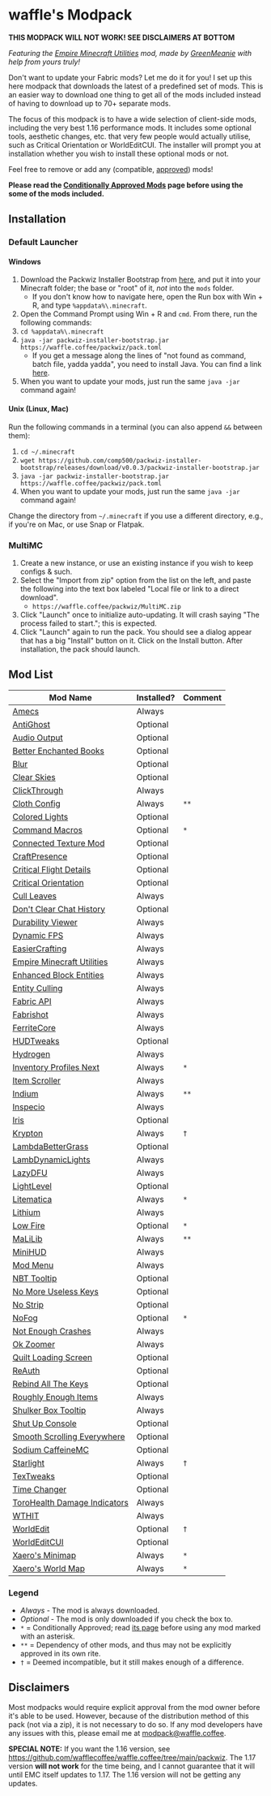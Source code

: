 # waffle's Modpack

**THIS MODPACK WILL NOT WORK! SEE DISCLAIMERS AT BOTTOM**

*Featuring the [Empire Minecraft Utilities](https://modrinth.com/mod/emcutils) mod, made by [GreenMeanie](https://u.emc.gs/GreenMeanie) with help from yours truly!*

Don't want to update your Fabric mods? Let me do it for you! I set up this here modpack that downloads the latest of a predefined set of mods. This is an easier way to download one thing to get all of the mods included instead of having to download up to 70+ separate mods.

The focus of this modpack is to have a wide selection of client-side mods, including the very best 1.16 performance mods. It includes some optional tools, aesthetic changes, etc. that very few people would actually utilise, such as Critical Orientation or WorldEditCUI. The installer will prompt you at installation whether you wish to install these optional mods or not.

Feel free to remove or add any (compatible, [approved](https://mods.emc.gs)) mods!

**Please read the [Conditionally Approved Mods](https://wiki.emc.gs/conditionally-approved-mods) page before using the some of the mods included.**

## Installation

### Default Launcher

#### Windows

1. Download the Packwiz Installer Bootstrap from [here](https://github.com/comp500/packwiz-installer-bootstrap/releases/download/v0.0.3/packwiz-installer-bootstrap.jar), and put it into your Minecraft folder; the base or "root" of it, *not* into the `mods` folder.
    * If you don't know how to navigate here, open the Run box with Win + R, and type `%appdata%\.minecraft`.
2. Open the Command Prompt using Win + R and `cmd`. From there, run the following commands:
3. `cd %appdata%\.minecraft`
4. `java -jar packwiz-installer-bootstrap.jar https://waffle.coffee/packwiz/pack.toml`
    * If you get a message along the lines of "not found as command, batch file, yadda yadda", you need to install Java. You can find a link [here](https://adoptopenjdk.net/?variant=openjdk16&jvmVariant=hotspot).
5. When you want to update your mods, just run the same `java -jar` command again!

#### Unix (Linux, Mac)

Run the following commands in a terminal (you can also append `&&` between them):
1. `cd ~/.minecraft`
2. `wget https://github.com/comp500/packwiz-installer-bootstrap/releases/download/v0.0.3/packwiz-installer-bootstrap.jar`
3. `java -jar packwiz-installer-bootstrap.jar https://waffle.coffee/packwiz/pack.toml`
4. When you want to update your mods, just run the same `java -jar` command again!

Change the directory from `~/.minecraft` if you use a different directory, e.g., if you're on Mac, or use Snap or Flatpak.

### MultiMC

1. Create a new instance, or use an existing instance if you wish to keep configs & such.
2. Select the "Import from zip" option from the list on the left, and paste the following into the text box labeled "Local file or link to a direct download".
    * `https://waffle.coffee/packwiz/MultiMC.zip`
3. Click "Launch" once to initialize auto-updating. It will crash saying "The process failed to start."; this is expected.
4. Click "Launch" again to run the pack. You should see a dialog appear that has a big "Install" button on it. Click on the Install button. After installation, the pack should launch.

## Mod List

| Mod Name                                                                                                   | Installed? | Comment |
|------------------------------------------------------------------------------------------------------------|------------|---------|
| [Amecs](https://www.curseforge.com/minecraft/mc-mods/amecs)                                                | Always     |         |
| [AntiGhost](https://modrinth.com/mod/Jw3Wx1KR)                                                             | Optional   |         |
| [Audio Output](https://curseforge.com/minecraft/mc-mods/audio-output)                                      | Optional   |         |
| [Better Enchanted Books](https://curseforge.com/minecraft/mc-mods/better-enchanted-books)                  | Optional   |         |
| [Blur](https://modrinth.com/mod/NK39zBp2)                                                                  | Optional   |         |
| [Clear Skies](https://curseforge.com/minecraft/mc-mods/clear-skies)                                        | Optional   |         |
| [ClickThrough](https://modrinth.com/mod/Z5b0cAlD)                                                          | Always     |         |
| [Cloth Config](https://curseforge.com/minecraft/mc-mods/cloth-config)                                      | Always     | `**`    |
| [Colored Lights](https://modrinth.com/mod/oDZufc9Z)                                                        | Optional   |         |
| [Command Macros](https://curseforge.com/minecraft/mc-mods/command-macros)                                  | Optional   | `*`     |
| [Connected Texture Mod](https://curseforge.com/minecraft/mc-mods/ctm-fabric)                               | Optional   |         |
| [CraftPresence](https://curseforge.com/minecraft/mc-mods/craftpresence)                                    | Optional   |         |
| [Critical Flight Details](https://curseforge.com/minecraft/mc-mods/critical-flight-details)                | Optional   |         |
| [Critical Orientation](https://curseforge.com/minecraft/mc-mods/critical-orientation)                      | Optional   |         |
| [Cull Leaves](https://modrinth.com/mod/GNxdLCoP)                                                           | Always     |         |
| [Don't Clear Chat History](https://curseforge.com/minecraft/mc-mods/dont-clear-chat-history)               | Optional   |         |
| [Durability Viewer](https://modrinth.com/mod/LTM1f0yY)                                                     | Always     |         |
| [Dynamic FPS](https://modrinth.com/mod/LQ3K71Q1)                                                           | Always     |         |
| [EasierCrafting](https://modrinth.com/mod/UylF21yz)                                                        | Always     |         |
| [Empire Minecraft Utilities](https://modrinth.com/mod/QYTT62S0)                                            | Always     |         |
| [Enhanced Block Entities](https://modrinth.com/mod/OVuFYfre)                                               | Always     |         |
| [Entity Culling](https://curseforge.com/minecraft/mc-mods/entityculling)                                   | Always     |         |
| [Fabric API](https://modrinth.com/mod/P7dR8mSH)                                                            | Always     |         |
| [Fabrishot](https://modrinth.com/mod/3qsfQtE9)                                                             | Always     |         |
| [FerriteCore](https://modrinth.com/mod/uXXizFIs)                                                           | Always     |         |
| [HUDTweaks](https://modrinth.com/mod/Ks4IAiYz)                                                             | Optional   |         |
| [Hydrogen](https://modrinth.com/mod/AZomiSrC)                                                              | Always     |         |
| [Inventory Profiles Next](https://modrinth.com/mod/O7RBXm3n)                                               | Always     | `*`     |
| [Item Scroller](https://curseforge.com/minecraft/mc-mods/item-scroller)                                    | Always     |         |
| [Indium](https://github.com/comp500/Indium)                                                                | Always     | `**`    |
| [Inspecio](https://modrinth.com/mod/a93H3mKU)                                                              | Always     |         |
| [Iris](https://modrinth.com/mod/iris)                                                                      | Optional   |         |
| [Krypton](https://modrinth.com/mod/fQEb0iXm)                                                               | Always     | `†`     |
| [LambdaBetterGrass](https://modrinth.com/mod/2Uev7LdA)                                                     | Optional   |         |
| [LambDynamicLights](https://modrinth.com/mod/yBW8D80W)                                                     | Always     |         |
| [LazyDFU](https://modrinth.com/mod/hvFnDODi)                                                               | Always     |         |
| [LightLevel](https://www.curseforge.com/minecraft/mc-mods/lightlevel)                                      | Optional   |         |
| [Litematica](https://curseforge.com/minecraft/mc-mods/litematica)                                          | Always     | `*`     |
| [Lithium](https://modrinth.com/mod/gvQqBUqZ)                                                               | Always     |         |
| [Low Fire](https://modrinth.com/mod/Gou1gmGj)                                                              | Optional   | `*`     |
| [MaLiLib](https://curseforge.com/minecraft/mc-mods/malilib)                                                | Always     | `**`    |
| [MiniHUD](https://curseforge.com/minecraft/mc-mods/minihud)                                                | Always     |         |
| [Mod Menu](https://modrinth.com/mod/mOgUt4GM)                                                              | Always     |         |
| [NBT Tooltip](https://modrinth.com/mod/G0GDoyVf)                                                           | Optional   |         |
| [No More Useless Keys](https://modrinth.com/mod/YCcdA1Lp)                                                  | Optional   |         |
| [No Strip](https://modrinth.com/mod/3f1BdVqy)                                                              | Optional   |         |
| [NoFog](https://curseforge.com/minecraft/mc-mods/nofog)                                                    | Optional   | `*`     |
| [Not Enough Crashes](https://curseforge.com/minecraft/mc-mods/not-enough-crashes)                          | Always     |         |
| [Ok Zoomer](https://modrinth.com/mod/aXf2OSFU)                                                             | Always     |         |
| [Quilt Loading Screen](https://modrinth.com/mod/VPU6VYVP)                                                  | Optional   |         |
| [ReAuth](https://curseforge.com/minecraft/mc-mods/reauth-fabric)                                           | Optional   |         |
| [Rebind All The Keys](https://modrinth.com/mod/TpKqzzMu)                                                   | Optional   |         |
| [Roughly Enough Items](https://curseforge.com/minecraft/mc-mods/roughly-enough-items)                      | Always     |         |
| [Shulker Box Tooltip](https://curseforge.com/minecraft/mc-mods/shulkerboxtooltip)                          | Always     |         |
| [Shut Up Console](https://curseforge.com/minecraft/mc-mods/shut-up-console)                                | Optional   |         |
| [Smooth Scrolling Everywhere](https://curseforge.com/minecraft/mc-mods/smooth-scrolling-everywhere-fabric) | Optional   |         |
| [Sodium CaffeineMC](https://github.com/CaffeineMC/sodium-fabric)                                           | Optional   |         |
| [Starlight](https://github.com/Spottedleaf/Starlight)                                                      | Always     | `†`     |
| [TexTweaks](https://modrinth.com/mod/46IhRbc1)                                                             | Optional   |         |
| [Time Changer](https://modrinth.com/mod/1itdse3V)                                                          | Optional   |         |
| [ToroHealth Damage Indicators](https://curseforge.com/minecraft/mc-mods/torohealth-damage-indicators)      | Always     |         |
| [WTHIT](https://curseforge.com/minecraft/mc-mods/wthit)                                                    | Always     |         |
| [WorldEdit](https://curseforge.com/minecraft/mc-mods/worldedit)                                            | Optional   | `†`     |
| [WorldEditCUI](https://github.com/mikroskeem/WorldEditCUI)                                                 | Optional   |         |
| [Xaero's Minimap](https://curseforge.com/minecraft/mc-mods/xaeros-minimap)                                 | Always     | `*`     |
| [Xaero's World Map](https://curseforge.com/minecraft/mc-mods/xaeros-world-map)                             | Always     | `*`     |

### Legend
* *Always* - The mod is always downloaded.
* *Optional* - The mod is only downloaded if you check the box to.
* `*` = Conditionally Approved; read [its page](https://wiki.emc.gs/conditionally-approved-mods) before using any mod marked with an asterisk.
* `**` = Dependency of other mods, and thus may not be explicitly approved in its own rite.
* `†` = Deemed incompatible, but it still makes enough of a difference.

## Disclaimers

Most modpacks would require explicit approval from the mod owner before it's able to be used. However, because of the distribution method of this pack (not via a zip), it is not necessary to do so. If any mod developers have any issues with this, please email me at <modpack@waffle.coffee>.

**SPECIAL NOTE:** If you want the 1.16 version, see https://github.com/wafflecoffee/waffle.coffee/tree/main/packwiz. The 1.17 version **will not work** for the time being, and I cannot guarantee that it will until EMC itself updates to 1.17. The 1.16 version will not be getting any updates.
